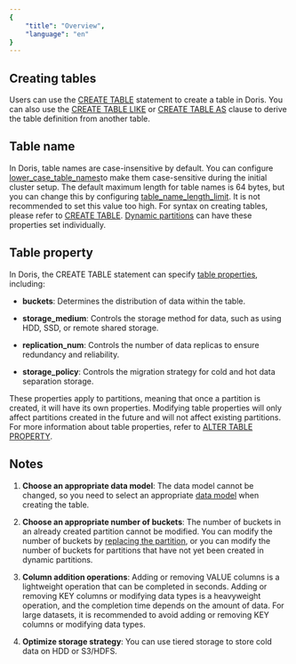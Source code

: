 ```yaml
---
{
    "title": "Overview",
    "language": "en"
}
---
```


## Creating tables

Users can use the [CREATE TABLE](../sql-manual/sql-statements/table-and-view/table/CREATE-TABLE) statement to create a table in Doris. You can also use the [CREATE TABLE LIKE](../sql-manual/sql-statements/table-and-view/table/CREATE-TABLE.md#create-table--like) or [CREATE TABLE AS](../sql-manual/sql-statements/table-and-view/table/CREATE-TABLE.md#create-table--as-select-also-referred-to-as-ctas) clause to derive the table definition from another table.

## Table name

In Doris, table names are case-insensitive by default. You can configure [lower_case_table_names](../admin-manual/config/fe-config.md)to make them case-sensitive during the initial cluster setup. The default maximum length for table names is 64 bytes, but you can change this by configuring [table_name_length_limit](../admin-manual/config/fe-config.md). It is not recommended to set this value too high. For syntax on creating tables, please refer to [CREATE TABLE](../sql-manual/sql-statements/table-and-view/table/CREATE-TABLE). [Dynamic partitions](data-partitioning/dynamic-partitioning.md) can have these properties set individually.

## Table property

In Doris, the CREATE TABLE statement can specify [table properties](../sql-manual/sql-statements/table-and-view/table/CREATE-TABLE#properties), including:

- **buckets**: Determines the distribution of data within the table.

- **storage_medium**: Controls the storage method for data, such as using HDD, SSD, or remote shared storage.

- **replication_num**: Controls the number of data replicas to ensure redundancy and reliability.

- **storage_policy**: Controls the migration strategy for cold and hot data separation storage.

These properties apply to partitions, meaning that once a partition is created, it will have its own properties. Modifying table properties will only affect partitions created in the future and will not affect existing partitions. For more information about table properties, refer to [ALTER TABLE PROPERTY](../sql-manual/sql-statements/table-and-view/table/ALTER-TABLE-PROPERTY).

## Notes

1. **Choose an appropriate data model**: The data model cannot be changed, so you need to select an appropriate [data model](../table-design/data-model/overview.md) when creating the table.

2. **Choose an appropriate number of buckets**: The number of buckets in an already created partition cannot be modified. You can modify the number of buckets by [replacing the partition](../data-operate/delete/table-temp-partition.md), or you can modify the number of buckets for partitions that have not yet been created in dynamic partitions.

3. **Column addition operations**: Adding or removing VALUE columns is a lightweight operation that can be completed in seconds. Adding or removing KEY columns or modifying data types is a heavyweight operation, and the completion time depends on the amount of data. For large datasets, it is recommended to avoid adding or removing KEY columns or modifying data types.

4. **Optimize storage strategy**: You can use tiered storage to store cold data on HDD or S3/HDFS.
